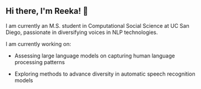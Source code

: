 ## Hi there, I'm Reeka! 👋

I am currently an M.S. student in Computational Social Science at UC San Diego, passionate in diversifying voices in NLP technologies.

I am currently working on:

- Assessing large language models on capturing human language processing patterns
  
- Exploring methods to advance diversity in automatic speech recognition models
<!--
**rdestaci/rdestaci** is a ✨ _special_ ✨ repository because its `README.md` (this file) appears on your GitHub profile.

Here are some ideas to get you started:

- 🔭 I’m currently working on ...
- 🌱 I’m currently learning ...
- 👯 I’m looking to collaborate on ...
- 🤔 I’m looking for help with ...
- 💬 Ask me about ...
- 📫 How to reach me: ...
- 😄 Pronouns: ...
- ⚡ Fun fact: ...
-->
